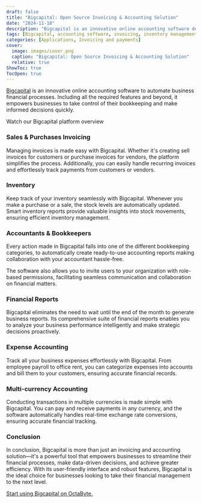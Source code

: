 ```yaml
---
draft: false
title: "Bigcapital: Open Source Invoicing & Accounting Solution"
date: "2024-11-18"
description: "Bigcapital is an innovative online accounting software designed to streamline financial processes for businesses. It offers features like sales and purchase invoicing, inventory management, multi-currency transactions, expense tracking, financial reporting, and role-based user collaboration, empowering businesses to make informed decisions efficiently."
tags: [Bigcapital, accounting software, invoicing, inventory management, financial reports, expense tracking, multi-currency, bookkeeping, business tools, automation]
categories: [Applications, Invoicing and payments]
cover:
  image: images/cover.png
  caption: "Bigcapital: Open Source Invoicing & Accounting Solution"
  relative: true
ShowToc: true
TocOpen: true
---
```



[Bigcapital](https://octabyte.io/applications/invoicing-and-payments/bigcapital) is an innovative online accounting software to automate business financial processes. Including all the required features and beyond, it empowers businesses to take control of their bookkeeping and make informed decisions quickly.



Watch our Bigcapital platform overview



### Sales \& Purchases Invoicing

Managing invoices is made easy with Bigcapital. Whether it's creating sell invoices for customers or purchase invoices for vendors, the platform simplifies the process. Additionally, you can easily handle recurring invoices and effortlessly track payments from customers or vendors.

### Inventory

Keep track of your inventory seamlessly with Bigcapital. Whenever you make a purchase or a sale, the stock levels are automatically updated. Smart inventory reports provide valuable insights into stock movements, ensuring efficient inventory management.

### Accountants \& Bookkeepers

Every action made in Bigcapital falls into one of the different bookkeeping categories, to automatically create ready\-to\-use accounting reports making collaboration with your accountant hassle\-free. 

The software also allows you to invite users to your organization with role\-based permissions, facilitating seamless communication and collaboration on financial matters.

### Financial Reports

Bigcapital eliminates the need to wait until the end of the month to generate business reports. Its comprehensive suite of financial reports enables you to analyze your business performance intelligently and make strategic decisions proactively.

### Expense Accounting

Track all your business expenses effortlessly with Bigcapital. From employee payroll to office rent, you can categorize expenses into accounts and bill them to your customers, ensuring accurate financial records.

### Multi\-currency Accounting

Conducting transactions in multiple currencies is made simple with Bigcapital. You can pay and receive payments in any currency, and the software automatically handles real\-time exchange rate conversions, ensuring accurate financial tracking.

### Conclusion

In conclusion, Bigcapital is more than just an invoicing and accounting solution—it's a powerful tool that empowers businesses to streamline their financial processes, make data\-driven decisions, and achieve greater efficiency. With its user\-friendly interface and robust features, Bigcapital is the ideal choice for businesses looking to take their financial management to the next level.

[Start using Bigcapital on OctaByte.](https://octabyte.io/start-trial/?service=Bigcapital)



